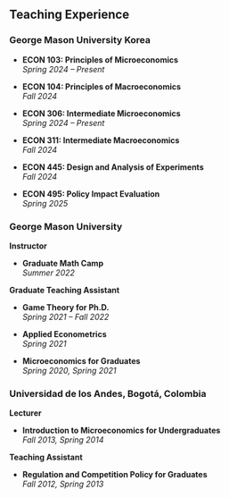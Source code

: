 ## Teaching Experience

### George Mason University Korea
- **ECON 103: Principles of Microeconomics**  
  *Spring 2024 – Present*

- **ECON 104: Principles of Macroeconomics**  
  *Fall 2024*

- **ECON 306: Intermediate Microeconomics**  
  *Spring 2024 – Present*

- **ECON 311: Intermediate Macroeconomics**  
  *Fall 2024*

- **ECON 445: Design and Analysis of Experiments**  
  *Fall 2024*

- **ECON 495: Policy Impact Evaluation**  
  *Spring 2025*

### George Mason University
**Instructor**
- **Graduate Math Camp**  
  *Summer 2022*

**Graduate Teaching Assistant**
- **Game Theory for Ph.D.**  
  *Spring 2021 – Fall 2022*

- **Applied Econometrics**  
  *Spring 2021*

- **Microeconomics for Graduates**  
  *Spring 2020, Spring 2021*

### Universidad de los Andes, Bogotá, Colombia
**Lecturer**
- **Introduction to Microeconomics for Undergraduates**  
  *Fall 2013, Spring 2014*

**Teaching Assistant**
- **Regulation and Competition Policy for Graduates**  
  *Fall 2012, Spring 2013*
